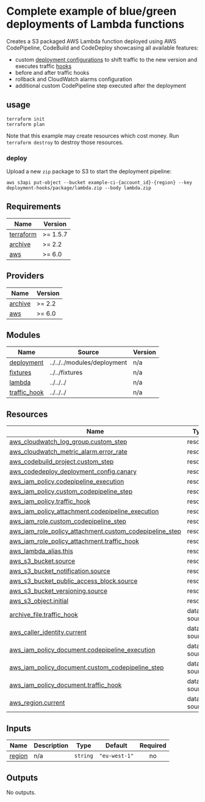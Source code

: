 # Complete example of blue/green deployments of Lambda functions

Creates a S3 packaged AWS Lambda function deployed using AWS CodePipeline, CodeBuild and CodeDeploy showcasing all
available features:

* custom [deployment configurations](https://docs.aws.amazon.com/codedeploy/latest/userguide/deployment-configurations.html) to shift traffic to the new version and executes traffic [hooks](https://docs.aws.amazon.com/codedeploy/latest/userguide/reference-appspec-file-structure-hooks.html#reference-appspec-file-structure-hooks-section-structure-ecs-sample-function)
* before and after traffic hooks
* rollback and CloudWatch alarms configuration
* additional custom CodePipeline step executed after the deployment

## usage

```
terraform init
terraform plan
```

Note that this example may create resources which cost money. Run `terraform destroy` to destroy those resources.

### deploy

Upload a new `zip` package to S3 to start the deployment pipeline:

```shell
aws s3api put-object --bucket example-ci-{account_id}-{region} --key deployment-hooks/package/lambda.zip --body lambda.zip
```

<!-- BEGIN_TF_DOCS -->
## Requirements

| Name | Version |
|------|---------|
| <a name="requirement_terraform"></a> [terraform](#requirement\_terraform) | >= 1.5.7 |
| <a name="requirement_archive"></a> [archive](#requirement\_archive) | >= 2.2 |
| <a name="requirement_aws"></a> [aws](#requirement\_aws) | >= 6.0 |

## Providers

| Name | Version |
|------|---------|
| <a name="provider_archive"></a> [archive](#provider\_archive) | >= 2.2 |
| <a name="provider_aws"></a> [aws](#provider\_aws) | >= 6.0 |

## Modules

| Name | Source | Version |
|------|--------|---------|
| <a name="module_deployment"></a> [deployment](#module\_deployment) | ../../../modules/deployment | n/a |
| <a name="module_fixtures"></a> [fixtures](#module\_fixtures) | ../../fixtures | n/a |
| <a name="module_lambda"></a> [lambda](#module\_lambda) | ../../../ | n/a |
| <a name="module_traffic_hook"></a> [traffic\_hook](#module\_traffic\_hook) | ../../../ | n/a |

## Resources

| Name | Type |
|------|------|
| [aws_cloudwatch_log_group.custom_step](https://registry.terraform.io/providers/hashicorp/aws/latest/docs/resources/cloudwatch_log_group) | resource |
| [aws_cloudwatch_metric_alarm.error_rate](https://registry.terraform.io/providers/hashicorp/aws/latest/docs/resources/cloudwatch_metric_alarm) | resource |
| [aws_codebuild_project.custom_step](https://registry.terraform.io/providers/hashicorp/aws/latest/docs/resources/codebuild_project) | resource |
| [aws_codedeploy_deployment_config.canary](https://registry.terraform.io/providers/hashicorp/aws/latest/docs/resources/codedeploy_deployment_config) | resource |
| [aws_iam_policy.codepipeline_execution](https://registry.terraform.io/providers/hashicorp/aws/latest/docs/resources/iam_policy) | resource |
| [aws_iam_policy.custom_codepipeline_step](https://registry.terraform.io/providers/hashicorp/aws/latest/docs/resources/iam_policy) | resource |
| [aws_iam_policy.traffic_hook](https://registry.terraform.io/providers/hashicorp/aws/latest/docs/resources/iam_policy) | resource |
| [aws_iam_policy_attachment.codepipeline_execution](https://registry.terraform.io/providers/hashicorp/aws/latest/docs/resources/iam_policy_attachment) | resource |
| [aws_iam_role.custom_codepipeline_step](https://registry.terraform.io/providers/hashicorp/aws/latest/docs/resources/iam_role) | resource |
| [aws_iam_role_policy_attachment.custom_codepipeline_step](https://registry.terraform.io/providers/hashicorp/aws/latest/docs/resources/iam_role_policy_attachment) | resource |
| [aws_iam_role_policy_attachment.traffic_hook](https://registry.terraform.io/providers/hashicorp/aws/latest/docs/resources/iam_role_policy_attachment) | resource |
| [aws_lambda_alias.this](https://registry.terraform.io/providers/hashicorp/aws/latest/docs/resources/lambda_alias) | resource |
| [aws_s3_bucket.source](https://registry.terraform.io/providers/hashicorp/aws/latest/docs/resources/s3_bucket) | resource |
| [aws_s3_bucket_notification.source](https://registry.terraform.io/providers/hashicorp/aws/latest/docs/resources/s3_bucket_notification) | resource |
| [aws_s3_bucket_public_access_block.source](https://registry.terraform.io/providers/hashicorp/aws/latest/docs/resources/s3_bucket_public_access_block) | resource |
| [aws_s3_bucket_versioning.source](https://registry.terraform.io/providers/hashicorp/aws/latest/docs/resources/s3_bucket_versioning) | resource |
| [aws_s3_object.initial](https://registry.terraform.io/providers/hashicorp/aws/latest/docs/resources/s3_object) | resource |
| [archive_file.traffic_hook](https://registry.terraform.io/providers/hashicorp/archive/latest/docs/data-sources/file) | data source |
| [aws_caller_identity.current](https://registry.terraform.io/providers/hashicorp/aws/latest/docs/data-sources/caller_identity) | data source |
| [aws_iam_policy_document.codepipeline_execution](https://registry.terraform.io/providers/hashicorp/aws/latest/docs/data-sources/iam_policy_document) | data source |
| [aws_iam_policy_document.custom_codepipeline_step](https://registry.terraform.io/providers/hashicorp/aws/latest/docs/data-sources/iam_policy_document) | data source |
| [aws_iam_policy_document.traffic_hook](https://registry.terraform.io/providers/hashicorp/aws/latest/docs/data-sources/iam_policy_document) | data source |
| [aws_region.current](https://registry.terraform.io/providers/hashicorp/aws/latest/docs/data-sources/region) | data source |

## Inputs

| Name | Description | Type | Default | Required |
|------|-------------|------|---------|:--------:|
| <a name="input_region"></a> [region](#input\_region) | n/a | `string` | `"eu-west-1"` | no |

## Outputs

No outputs.
<!-- END_TF_DOCS -->